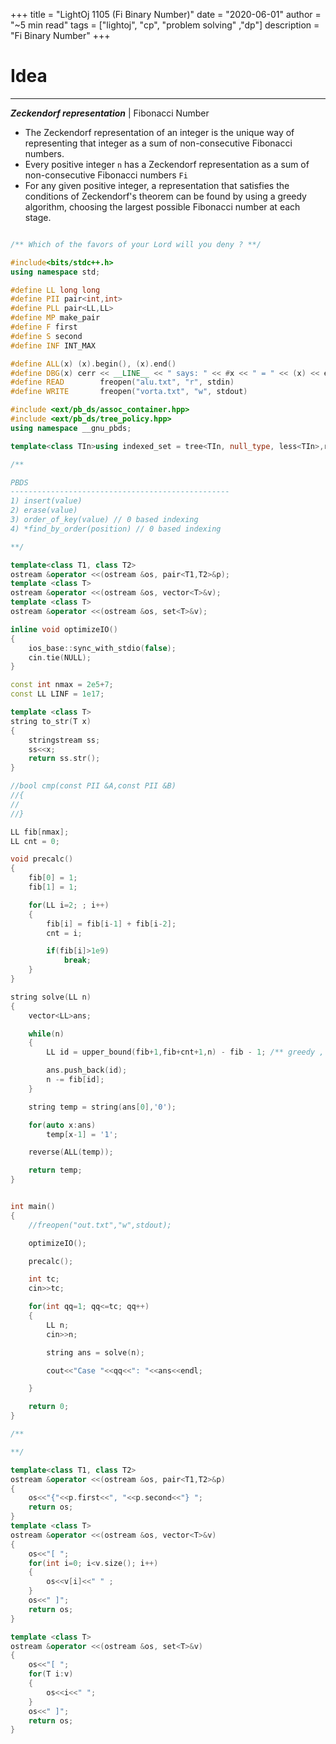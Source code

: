 +++
title = "LightOj 1105 (Fi Binary Number)"
date = "2020-06-01"
author = "~5 min read"
tags = ["lightoj", "cp", "problem solving" ,"dp"]
description = "Fi Binary Number"
+++

# Idea
---
_**Zeckendorf representation**_ | Fibonacci Number

- The Zeckendorf representation of an integer is the unique way of representing that integer as a sum of non-consecutive Fibonacci numbers.
- Every positive integer `n` has a Zeckendorf representation as a sum of non-consecutive Fibonacci numbers `Fi`
- For any given positive integer, a representation that satisfies the conditions of Zeckendorf's theorem can be found by using a greedy algorithm, choosing the largest possible Fibonacci number at each stage.
  

```cpp

/** Which of the favors of your Lord will you deny ? **/

#include<bits/stdc++.h>
using namespace std;

#define LL long long
#define PII pair<int,int>
#define PLL pair<LL,LL>
#define MP make_pair
#define F first
#define S second
#define INF INT_MAX

#define ALL(x) (x).begin(), (x).end()
#define DBG(x) cerr << __LINE__ << " says: " << #x << " = " << (x) << endl
#define READ        freopen("alu.txt", "r", stdin)
#define WRITE       freopen("vorta.txt", "w", stdout)

#include <ext/pb_ds/assoc_container.hpp>
#include <ext/pb_ds/tree_policy.hpp>
using namespace __gnu_pbds;

template<class TIn>using indexed_set = tree<TIn, null_type, less<TIn>,rb_tree_tag, tree_order_statistics_node_update>;

/**

PBDS
-------------------------------------------------
1) insert(value)
2) erase(value)
3) order_of_key(value) // 0 based indexing
4) *find_by_order(position) // 0 based indexing

**/

template<class T1, class T2>
ostream &operator <<(ostream &os, pair<T1,T2>&p);
template <class T>
ostream &operator <<(ostream &os, vector<T>&v);
template <class T>
ostream &operator <<(ostream &os, set<T>&v);

inline void optimizeIO()
{
    ios_base::sync_with_stdio(false);
    cin.tie(NULL);
}

const int nmax = 2e5+7;
const LL LINF = 1e17;

template <class T>
string to_str(T x)
{
    stringstream ss;
    ss<<x;
    return ss.str();
}

//bool cmp(const PII &A,const PII &B)
//{
//
//}

LL fib[nmax];
LL cnt = 0;

void precalc()
{
    fib[0] = 1;
    fib[1] = 1;

    for(LL i=2; ; i++)
    {
        fib[i] = fib[i-1] + fib[i-2];
        cnt = i;

        if(fib[i]>1e9)
            break;
    }
}

string solve(LL n)
{
    vector<LL>ans;

    while(n)
    {
        LL id = upper_bound(fib+1,fib+cnt+1,n) - fib - 1; /** greedy , take the  current highest fibonacci number **/

        ans.push_back(id);
        n -= fib[id];
    }

    string temp = string(ans[0],'0');

    for(auto x:ans)
        temp[x-1] = '1';

    reverse(ALL(temp));

    return temp;
}


int main()
{
    //freopen("out.txt","w",stdout);

    optimizeIO();

    precalc();

    int tc;
    cin>>tc;

    for(int qq=1; qq<=tc; qq++)
    {
        LL n;
        cin>>n;

        string ans = solve(n);

        cout<<"Case "<<qq<<": "<<ans<<endl;

    }

    return 0;
}

/**

**/

template<class T1, class T2>
ostream &operator <<(ostream &os, pair<T1,T2>&p)
{
    os<<"{"<<p.first<<", "<<p.second<<"} ";
    return os;
}
template <class T>
ostream &operator <<(ostream &os, vector<T>&v)
{
    os<<"[ ";
    for(int i=0; i<v.size(); i++)
    {
        os<<v[i]<<" " ;
    }
    os<<" ]";
    return os;
}

template <class T>
ostream &operator <<(ostream &os, set<T>&v)
{
    os<<"[ ";
    for(T i:v)
    {
        os<<i<<" ";
    }
    os<<" ]";
    return os;
}

```